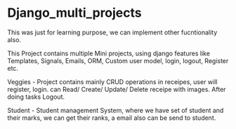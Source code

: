 # Django_multi_projects
This was just for learning purpose, we can implement other fucntionality also.

This Project contains multiple Mini projects, using django features like Templates, Signals, Emails, ORM, Custom user model, login, logout, Register etc.

Veggies - Project contains mainly CRUD operations in receipes, user will register, login. can Read/ Create/ Update/ Delete receipe with images. After doing tasks Logout.

Student -  Student management System, where we have set of student and their marks, we can get their ranks, a email also can be send to student.
